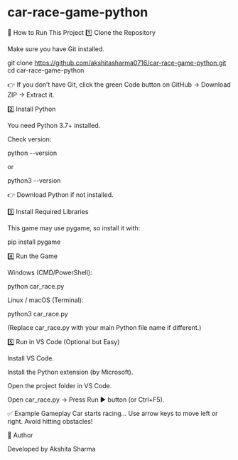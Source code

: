 # car-race-game-python
🚀 How to Run This Project
1️⃣ Clone the Repository

Make sure you have Git installed.

git clone https://github.com/akshitasharma0716/car-race-game-python.git
cd car-race-game-python


👉 If you don’t have Git, click the green Code button on GitHub → Download ZIP → Extract it.

2️⃣ Install Python

You need Python 3.7+ installed.

Check version:

python --version


or

python3 --version


👉 Download Python if not installed.

3️⃣ Install Required Libraries

This game may use pygame, so install it with:

pip install pygame

4️⃣ Run the Game

Windows (CMD/PowerShell):

python car_race.py


Linux / macOS (Terminal):

python3 car_race.py


(Replace car_race.py with your main Python file name if different.)

5️⃣ Run in VS Code (Optional but Easy)

Install VS Code.

Install the Python extension (by Microsoft).

Open the project folder in VS Code.

Open car_race.py → Press Run ▶ button (or Ctrl+F5).

✅ Example Gameplay
Car starts racing...
Use arrow keys to move left or right.
Avoid hitting obstacles!

📌 Author

Developed by Akshita Sharma
